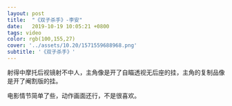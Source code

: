 ```yaml
---
layout: post
title:  "《双子杀手》-李安"
date:   2019-10-19 10:05:21 +0800
tags: video
color: rgb(100,155,27)
cover: '../assets/10.20/1571559688968.png'
subtitle: '《双子杀手》'
---
```


射得中摩托后视镜射不中人，主角像是开了自瞄透视无后座的挂，主角的复制品像是开了阉割版的挂。

电影情节简单了些，动作画面还行，不是很喜欢。